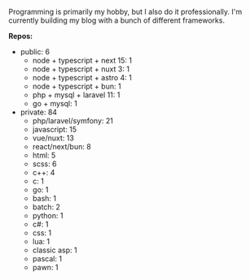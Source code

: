 Programming is primarily my hobby, but I also do it professionally. I'm currently building my blog with a bunch of different frameworks.

**Repos:**
- public: 6
  - node + typescript + next 15: 1
  - node + typescript + nuxt 3: 1
  - node + typescript + astro 4: 1
  - node + typescript + bun: 1
  - php + mysql + laravel 11: 1
  - go + mysql: 1
- private: 84
  - php/laravel/symfony: 21
  - javascript: 15
  - vue/nuxt: 13
  - react/next/bun: 8
  - html: 5
  - scss: 6
  - c++: 4
  - c: 1
  - go: 1
  - bash: 1
  - batch: 2
  - python: 1
  - c#: 1
  - css: 1
  - lua: 1
  - classic asp: 1
  - pascal: 1
  - pawn: 1
